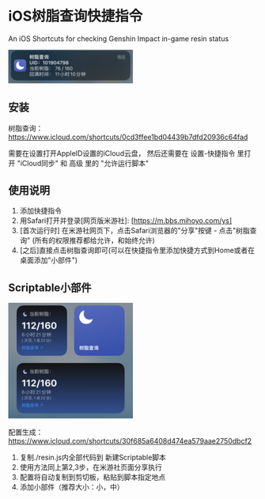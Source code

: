 # iOS树脂查询快捷指令

An iOS Shortcuts for checking Genshin Impact in-game resin status

<img src="./img/3.png" width=50% height=50%>


## 安装

树脂查询：https://www.icloud.com/shortcuts/0cd3ffee1bd04439b7dfd20936c64fad

需要在设置打开AppleID设置的iCloud云盘，
然后还需要在 设置-快捷指令 里打开 "iCloud同步" 和 高级 里的 "允许运行脚本"


## 使用说明

1) 添加快捷指令
2) 用Safari打开并登录[网页版米游社]: [https://m.bbs.mihoyo.com/ys]
3) [首次运行时] 在米游社网页下，点击Safari浏览器的"分享"按键 - 点击"树脂查询" (所有的权限推荐都给允许，和始终允许)
4) [之后]直接点击树脂查询即可(可以在快捷指令里添加快捷方式到Home或者在桌面添加"小部件")


## Scriptable小部件
<img src="./img/2.PNG" width=50% height=50%>

配置生成：https://www.icloud.com/shortcuts/30f685a6408d474ea579aae2750dbcf2

1) 复制./resin.js内全部代码到 新建Scriptable脚本
2) 使用方法同上第2,3步，在米游社页面分享执行
3) 配置将自动复制到剪切板，粘贴到脚本指定地点
4) 添加小部件（推荐大小：小，中）
